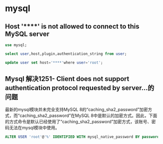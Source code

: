 # mysql

## Host '****' is not allowed to connect to this MySQL server

```sql
use mysql;

select user,host,plugin,authentication_string from user;

update user set host='****'where user='root';
```

## Mysql 解决1251- Client does not support authentication protocol requested by server...的问题

最新的mysql模块并未完全支持MySQL 8的“caching_sha2_password”加密方式，而“caching_sha2_password”在MySQL 8中是默认的加密方式。因此，下面的方式命令是默认已经使用了“caching_sha2_password”加密方式，该账号、密码无法在mysql模块中使用。

```sql
ALTER USER 'root'@'%' IDENTIFIED WITH mysql_native_password BY password;
```
